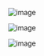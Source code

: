 ![image](https://github.com/Ferjrr10/Bonos-NodeJS-PostgreSQL/assets/110579234/d9452bee-94db-473e-b441-a3f6416b4eba)



![image](https://github.com/Ferjrr10/Bonos-NodeJS-PostgreSQL/assets/110579234/a8c204f3-1682-4c52-b8fb-a7cf2b5aa6e7)


![image](https://github.com/Ferjrr10/Bonos-NodeJS-PostgreSQL/assets/110579234/6fb41e53-37f6-4c9d-ace2-2647b6c1eab6)

